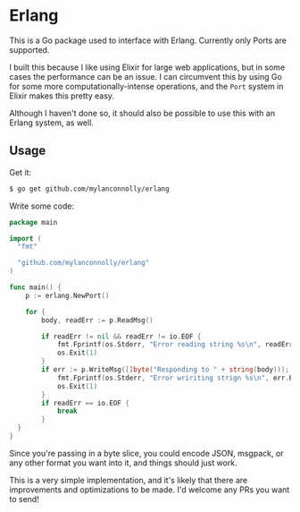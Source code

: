 # Erlang

This is a Go package used to interface with Erlang. Currently only Ports are
supported.

I built this because I like using Elixir for large web applications, but in some
cases the performance can be an issue. I can circumvent this by using Go for
some more computationally-intense operations, and the `Port` system in Elixir
makes this pretty easy.

Although I haven't done so, it should also be possible to use this with an
Erlang system, as well.

## Usage

Get it:

```bash
$ go get github.com/mylanconnolly/erlang
```

Write some code:

```go
package main

import (
  "fmt"

  "github.com/mylanconnolly/erlang"
)

func main() {
	p := erlang.NewPort()

	for {
		body, readErr := p.ReadMsg()

		if readErr != nil && readErr != io.EOF {
			fmt.Fprintf(os.Stderr, "Error reading string %s\n", readErr.Error())
			os.Exit(1)
		}
		if err := p.WriteMsg([]byte("Responding to " + string(body))); err != nil {
			fmt.Fprintf(os.Stderr, "Error wririting strign %s\n", err.Error())
			os.Exit(1)
		}
		if readErr == io.EOF {
			break
		}
  }
}
```

Since you're passing in a byte slice, you could encode JSON, msgpack, or any
other format you want into it, and things should just work.

This is a very simple implementation, and it's likely that there are
improvements and optimizations to be made. I'd welcome any PRs you want to send!
